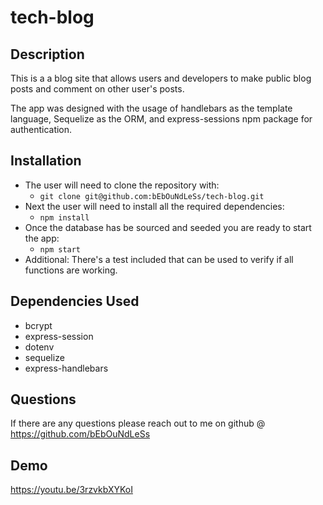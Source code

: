 # tech-blog

## Description 
This is a a blog site that allows users and developers to make public blog posts and comment on other user's posts. 

The app was designed with the usage of handlebars as the template language, Sequelize as the ORM, and express-sessions npm package for authentication.

## Installation

- The user will need to clone the repository with:
    - `git clone git@github.com:bEbOuNdLeSs/tech-blog.git`
- Next the user will need to install all the required dependencies:
    - `npm install`
- Once the database has be sourced and seeded you are ready to start the app:
    - `npm start`
- Additional: There's a test included that can be used to verify if all functions are working.

## Dependencies Used
- bcrypt
- express-session
- dotenv
- sequelize
- express-handlebars

## Questions
If there are any questions please reach out to me on github @ https://github.com/bEbOuNdLeSs

## Demo
https://youtu.be/3rzvkbXYKoI